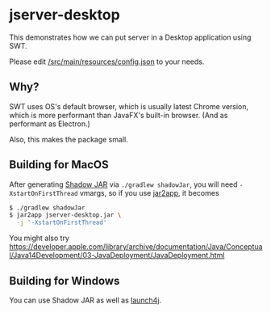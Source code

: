 # jserver-desktop

This demonstrates how we can put server in a Desktop application using SWT.

Please edit [/src/main/resources/config.json](/src/main/resources/config.json) to your needs.

<!-- markdownlint-disable MD026 -->
## Why?
<!-- markdownlint-enable MD026 -->

SWT uses OS's default browser, which is usually latest Chrome version, which is more performant than JavaFX's built-in browser. (And as performant as Electron.)

Also, this makes the package small.

## Building for MacOS

After generating [Shadow JAR](https://github.com/johnrengelman/shadow) via `./gradlew shadowJar`, you will need `-XstartOnFirstThread` vmargs, so if you use [jar2app](https://github.com/Jorl17/jar2app), it becomes

```sh
$ ./gradlew shadowJar
$ jar2app jserver-desktop.jar \
  -j '-XstartOnFirstThread'
```

You might also try <https://developer.apple.com/library/archive/documentation/Java/Conceptual/Java14Development/03-JavaDeployment/JavaDeployment.html>

## Building for Windows

You can use Shadow JAR as well as [launch4j](http://launch4j.sourceforge.net/).
